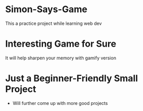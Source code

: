# Simon-Says-Game
This a practice project while learning web dev

# Interesting Game for Sure
It will help sharpen your memory with gamify version

# Just a Beginner-Friendly Small Project
- Will further come up with more good projects
